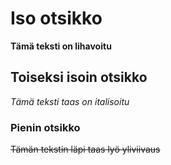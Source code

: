 # Iso otsikko

**Tämä teksti on lihavoitu**

## Toiseksi isoin otsikko

*Tämä teksti taas on italisoitu*

### Pienin otsikko

~~Tämän tekstin läpi taas lyö yliviivaus~~

